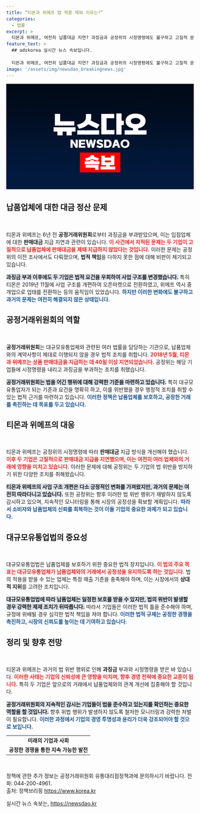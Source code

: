 ```yaml
---
title: “티몬과 위메프 법 적용 제외 이유는?”
categories:
  - 법률
excerpt: >
  티몬과 위메프, 여전히 납품대금 지연? 과징금과 공정위의 시정명령에도 불구하고 고질적 문제는 지속되고 있는가? 그 배경을 파헤쳐본다!
feature_text: >
  ## adskorea 실시간 뉴스 속보입니다.

  티몬과 위메프, 여전히 납품대금 지연? 과징금과 공정위의 시정명령에도 불구하고 고질적 문제는 지속되고 있는가? 그 배경을 파헤쳐본다!
image: '/assets/img/newsdao_breakingnews.jpg'
---
```


<p><img src="/assets/img/newsdao_breakingnews.jpg" alt="adskorea 속보" /></p>

<h2 data-ke-size="size26">납품업체에 대한 대금 정산 문제</h2>

<p data-ke-size="size16">&nbsp;</p>

<p>티몬과 위메프는 6년 전 <strong>공정거래위원회</strong>로부터 과징금을 부과받았으며, 이는 입점업체에 대한 <strong>판매대금</strong> 지급 지연과 관련이 있습니다. <b><span style="color: #ee2323;">이 사건에서 지적된 문제는 두 기업이 고질적으로 납품업체에 판매대금을 제때 지급하지 않았다는 것입니다.</span></b> 이러한 문제는 공정위의 이전 조사에서도 다뤄졌으며, <strong>법적 책임</strong>을 다하지 못한 점에 대해 비판이 제기되고 있습니다. </p>

<p><b><span style="background-color: #21538527;">과징금 부과 이후에도 두 기업은 법적 요건을 우회하여 사업 구조를 변경했습니다.</span></b> 특히 티몬은 2019년 11월에 사업 구조를 개편하여 오픈마켓으로 전환하였고, 위메프 역시 중개업으로 업태를 전환하는 등의 움직임이 있었습니다. <b><span style="color: #1a5490;">하지만 이러한 변화에도 불구하고 과거의 문제는 여전히 해결되지 않은 상태입니다.</span></b></p>

<h2 data-ke-size="size26">공정거래위원회의 역할</h2>

<p data-ke-size="size16">&nbsp;</p>

<p><strong>공정거래위원회</strong>는 대규모유통업체와 관련된 여러 법률을 담당하는 기관으로, 납품업체와의 계약사항이 제대로 이행되지 않을 경우 법적 조치를 취합니다.  <b><span style="color: #ee2323;">2018년 5월, 티몬과 위메프는 상품 판매대금을 지급하는 데 40일 이상 지연되었습니다.</span></b> 공정위는 해당 기업들에 시정명령을 내리고 과징금을 부과하는 조치를 취했습니다. </p>

<p><b><span style="background-color: #21538527;">공정거래위원회는 법을 어긴 행위에 대해 강력한 기준을 마련하고 있습니다.</span></b> 특히 대규모유통업자가 되는 기준과 요건을 명확히 하고, 이를 위반했을 경우 행정적 조치를 취할 수 있는 법적 근거를 마련하고 있습니다. <b><span style="color: #1a5490;">이러한 정책은 납품업체를 보호하고, 공정한 거래를 촉진하는 데 목표를 두고 있습니다.</span></b></p>

<h2 data-ke-size="size26">티몬과 위메프의 대응</h2>

<p data-ke-size="size16">&nbsp;</p>

<p>티몬과 위메프는 공정위의 시정명령에 따라 <strong>판매대금</strong> 지급 방식을 개선해야 했습니다. <b><span style="color: #ee2323;">이후 두 기업은 고질적으로 판매대금 지급을 지연했으며, 이는 여전히 여러 업체와의 거래에 영향을 미치고 있습니다.</span></b> 이러한 문제에 대해 공정위는 두 기업의 법 위반을 방지하기 위한 다양한 조치를 취해왔습니다.</p>

<p><b><span style="background-color: #21538527;">티몬과 위메프의 사업 구조 개편은 다소 긍정적인 변화를 가져왔지만, 과거의 문제는 여전히 따라다니고 있습니다.</span></b> 또한 공정위는 향후 이러한 법 위반 행위가 재발하지 않도록 감시하고 있으며, 지속적인 모니터링을 통해 시장의 공정성을 확보할 계획입니다. <b><span style="color: #1a5490;">따라서 소비자와 납품업체의 신뢰를 회복하는 것이 이들 기업의 중요한 과제가 되고 있습니다.</span></b></p>

<h2 data-ke-size="size26">대규모유통업법의 중요성</h2>

<p data-ke-size="size16">&nbsp;</p>

<p>대규모유통업법은 납품업체를 보호하기 위한 중요한 법적 장치입니다. <b><span style="color: #ee2323;">이 법의 주요 목표는 대규모유통업체가 납품업체와의 거래에서 공정성을 유지하도록 하는 것입니다.</span></b> 법의 적용을 받을 수 있는 업체는 특정 매출 기준을 충족해야 하며, 이는 시장에서의 <strong>상대적 지위</strong>를 고려한 조치입니다.</p>

<p><b><span style="background-color: #21538527;">대규모유통업법에 따라 납품업체는 일정한 보호를 받을 수 있지만, 법의 위반이 발생할 경우 강력한 제재 조치가 뒤따릅니다.</span></b> 따라서 기업들은 이러한 법적 틀을 준수해야 하며, 규정에 위배될 경우 심각한 법적 책임을 져야 합니다. <b><span style="color: #1a5490;">이러한 법적 규제는 공정한 경쟁을 촉진하고, 시장의 신뢰도를 높이는 데 기여하고 있습니다.</span></b></p>

<h2 data-ke-size="size26">정리 및 향후 전망</h2>

<p data-ke-size="size16">&nbsp;</p>

<p>티몬과 위메프는 과거의 법 위반 행위로 인해 <strong>과징금</strong> 부과와 시정명령을 받은 바 있습니다. <b><span style="color: #ee2323;">이러한 사태는 기업의 신뢰성에 큰 영향을 미치며, 향후 경영 전략에 중요한 교훈이 됩니다.</span></b> 특히 두 기업은 앞으로의 거래에서 납품업체와의 관계 개선에 집중해야 할 것입니다.</p>

<p><b><span style="background-color: #21538527;">공정거래위원회의 지속적인 감시는 기업들이 법을 준수하고 있는지를 확인하는 중요한 역할을 할 것입니다.</span></b> 향후 위법 행위가 발생하지 않도록 철저한 모니터링과 강력한 처벌이 필요합니다. <b><span style="color: #1a5490;">이러한 과정에서 기업의 경영 투명성과 윤리가 더욱 강조되어야 할 것으로 보입니다.</span></b> </p>

<table>
  <tr>
    <td style="text-align: center; height: 17px;"><b>미래의 기업과 사회</b></td>
  </tr>
  <tr>
    <td style="text-align: center; height: 17px;"><b>공정한 경쟁을 통한 지속 가능한 발전</b></td>
  </tr>
</table>

<p data-ke-size="size16">&nbsp;</p>

<p>정책에 관한 추가 정보는 공정거래위원회 유통대리점정책과에 문의하시기 바랍니다. 전화: 044-200-4961.<br />
출처: 정책브리핑 <a href="https://https://www.korea.kr">https://www.korea.kr</a></p>
실시간 뉴스 속보는, <a href="https://newsdao.kr" rel="dofollow">https://newsdao.kr</a>



